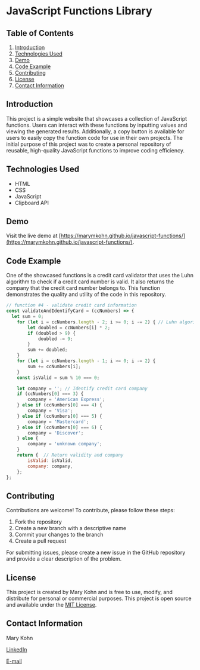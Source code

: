 # JavaScript Functions Library

## Table of Contents

1. [Introduction](#introduction)
2. [Technologies Used](#technologies-used)
3. [Demo](#demo)
4. [Code Example](#code-example)
5. [Contributing](#contributing)
6. [License](#license)
7. [Contact Information](#contact-information)

## Introduction

This project is a simple website that showcases a collection of JavaScript functions. Users can interact with these functions by inputting values and viewing the generated results. Additionally, a copy button is available for users to easily copy the function code for use in their own projects. The initial purpose of this project was to create a personal repository of reusable, high-quality JavaScript functions to improve coding efficiency.

## Technologies Used

- HTML
- CSS
- JavaScript
- Clipboard API

## Demo

Visit the live demo at [https://marymkohn.github.io/javascript-functions/](https://marymkohn.github.io/javascript-functions/).

## Code Example

One of the showcased functions is a credit card validator that uses the Luhn algorithm to check if a credit card number is valid. It also returns the company that the credit card number belongs to. This function demonstrates the quality and utility of the code in this repository.
```Javascript
// function #4 - validate credit card information
const validateAndIdentifyCard = (ccNumbers) => {
  let sum = 0;
	for (let i = ccNumbers.length - 2; i >= 0; i -= 2) { // Luhn algorithm
		let doubled = ccNumbers[i] * 2;
		if (doubled > 9) {
			doubled -= 9;
		}
		sum += doubled;
	}
	for (let i = ccNumbers.length - 1; i >= 0; i -= 2) {
		sum += ccNumbers[i];
	}
	const isValid = sum % 10 === 0;

	let company = ''; // Identify credit card company
	if (ccNumbers[0] === 3) {
		company = 'American Express';
	} else if (ccNumbers[0] === 4) {
		company = 'Visa';
	} else if (ccNumbers[0] === 5) {
		company = 'Mastercard';
	} else if (ccNumbers[0] === 6) {
		company = 'Discover';
	} else {
		company = 'unknown company';
	}
	return {  // Return validity and company
		isValid: isValid,
		company: company,
	};
};
```

## Contributing

Contributions are welcome! To contribute, please follow these steps:

1. Fork the repository
2. Create a new branch with a descriptive name
3. Commit your changes to the branch
4. Create a pull request

For submitting issues, please create a new issue in the GitHub repository and provide a clear description of the problem.

## License

This project is created by Mary Kohn and is free to use, modify, and distribute for personal or commercial purposes.
This project is open source and available under the [MIT License](LICENSE).

## Contact Information

Mary Kohn

[LinkedIn](www.linkedin/in/marymkohn)

[E-mail](mailto:marymkohn@gmail.com)


